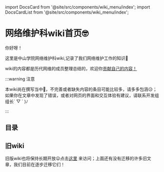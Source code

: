 
import DocsCard from '@site/src/components/wiki_menu/index';
import DocsCardList from '@site/src/components/wiki_menu/index';

# 网络维护科wiki首页🤓



你好呀！

这里是中山学院网络维护科wiki,记录了我们网络维护工作的知识📝

wiki的内容都是历代网维的成员整理总结的，欢迎你[贡献自己的内容！](https://github.com/ZSCNetSupportDept/website/tree/master/docs/wiki)

:::warning 注意

本wiki尚在撰写当中🤗，不完善或者缺失内容的条目可能比较多，请多多包涵😥；如果你在文章中发现了错误，或者对网页的界面和交互体验有建议，请联系开发组组长´ ▽ ` )ﾉ

:::

## 目录
<cardContainer>
<DocsCard/>
</cardContainer>

## 旧wiki
旧版wiki也将保持长期开放😛点击[这里](https://wiki.zsxyww.com) 来访问；上面还有没有迁移的许多旧文章，我们目前在逐步迁移它们！
